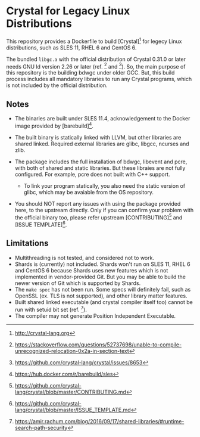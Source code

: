 Crystal for Legacy Linux Distributions
======================================

This repository provides a Dockerfile to build [Crystal][^1] for legecy
Linux distributions, such as SLES 11, RHEL 6 and CentOS 6.

The bundled `libgc.a` with the official distribution of Crystal 0.31.0
or later needs GNU ld version 2.26 or later (ref. [^2] and [^3]). So,
the main purpose of this repository is the building bdwgc under older
GCC. But, this build process includes all mandatory libraries to run
any Crystal programs, which is not included by the official
distribution.

Notes
-----

* The binaries are built under SLES 11.4, acknowledgement to the
  Docker image provided by [barebuild][^5].
* The built binary is statically linked with LLVM, but other libraries
  are shared linked. Required external libraries are glibc, libgcc,
  ncurses and zlib.
* The package includes the full installation of bdwgc, libevent and
  pcre, with both of shared and static libraries. But these libraies
  are not fully configured. For example, pcre does not built with C++
  support.
  - To link your program statically, you also need the static version
    of glibc, which may be avaiable from the OS repository.

* You should NOT report any issues with using the package provided
  here, to the upstream directly. Only if you can confirm your problem
  with the official binary too, please refer upstream
  [CONTRIBUTING][^6] and [ISSUE TEMPLATE][^7].

Limitations
-----------

* Multithreading is not tested, and considered not to work.
* Shards is (currently) not included. Shards won't run on SLES 11,
  RHEL 6 and CentOS 6 because Shards uses new features which is not
  implemented in vendor-provided Git. But you may be able to build the
  newer version of Git which is supported by Shards.
* The `make spec` has not been run. Some specs will definitely fail,
  such as OpenSSL (ex. TLS is not supported), and other library matter
  features.
* Built shared linked executable (and crystal compiler itself too)
  cannot be run with setuid bit set (ref. [^8]).
* The compiler may not generate Position Independent Executable.

[^1]: http://crystal-lang.org
[^2]: https://stackoverflow.com/questions/52737698/unable-to-compile-unrecognized-relocation-0x2a-in-section-text
[^3]: https://github.com/crystal-lang/crystal/issues/8653
[^4]: https://reviews.llvm.org/D39079
[^5]: https://hub.docker.com/r/barebuild/sles
[^6]: https://github.com/crystal-lang/crystal/blob/master/CONTRIBUTING.md
[^7]: https://github.com/crystal-lang/crystal/blob/master/ISSUE_TEMPLATE.md
[^8]: https://amir.rachum.com/blog/2016/09/17/shared-libraries/#runtime-search-path-security
